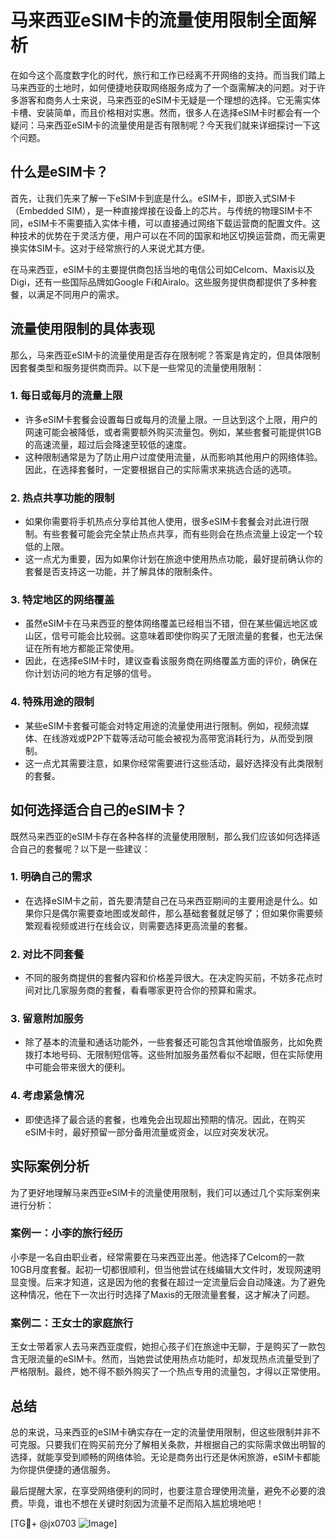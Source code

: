 # 马来西亚eSIM卡的流量使用限制全面解析

在如今这个高度数字化的时代，旅行和工作已经离不开网络的支持。而当我们踏上马来西亚的土地时，如何便捷地获取网络服务成为了一个亟需解决的问题。对于许多游客和商务人士来说，马来西亚的eSIM卡无疑是一个理想的选择。它无需实体卡槽、安装简单，而且价格相对实惠。然而，很多人在选择eSIM卡时都会有一个疑问：马来西亚eSIM卡的流量使用是否有限制呢？今天我们就来详细探讨一下这个问题。

## 什么是eSIM卡？

首先，让我们先来了解一下eSIM卡到底是什么。eSIM卡，即嵌入式SIM卡（Embedded SIM），是一种直接焊接在设备上的芯片。与传统的物理SIM卡不同，eSIM卡不需要插入实体卡槽，可以直接通过网络下载运营商的配置文件。这种技术的优势在于灵活方便，用户可以在不同的国家和地区切换运营商，而无需更换实体SIM卡。这对于经常旅行的人来说尤其方便。

在马来西亚，eSIM卡的主要提供商包括当地的电信公司如Celcom、Maxis以及Digi，还有一些国际品牌如Google Fi和Airalo。这些服务提供商都提供了多种套餐，以满足不同用户的需求。

## 流量使用限制的具体表现

那么，马来西亚eSIM卡的流量使用是否存在限制呢？答案是肯定的，但具体限制因套餐类型和服务提供商而异。以下是一些常见的流量使用限制：

### 1. **每日或每月的流量上限**
   - 许多eSIM卡套餐会设置每日或每月的流量上限。一旦达到这个上限，用户的网速可能会被降低，或者需要额外购买流量包。例如，某些套餐可能提供1GB的高速流量，超过后会降速至较低的速度。
   - 这种限制通常是为了防止用户过度使用流量，从而影响其他用户的网络体验。因此，在选择套餐时，一定要根据自己的实际需求来挑选合适的选项。

### 2. **热点共享功能的限制**
   - 如果你需要将手机热点分享给其他人使用，很多eSIM卡套餐会对此进行限制。有些套餐可能会完全禁止热点共享，而有些则会在热点流量上设定一个较低的上限。
   - 这一点尤为重要，因为如果你计划在旅途中使用热点功能，最好提前确认你的套餐是否支持这一功能，并了解具体的限制条件。

### 3. **特定地区的网络覆盖**
   - 虽然eSIM卡在马来西亚的整体网络覆盖已经相当不错，但在某些偏远地区或山区，信号可能会比较弱。这意味着即使你购买了无限流量的套餐，也无法保证在所有地方都能正常使用。
   - 因此，在选择eSIM卡时，建议查看该服务商在网络覆盖方面的评价，确保在你计划访问的地方有足够的信号。

### 4. **特殊用途的限制**
   - 某些eSIM卡套餐可能会对特定用途的流量使用进行限制。例如，视频流媒体、在线游戏或P2P下载等活动可能会被视为高带宽消耗行为，从而受到限制。
   - 这一点尤其需要注意，如果你经常需要进行这些活动，最好选择没有此类限制的套餐。

## 如何选择适合自己的eSIM卡？

既然马来西亚的eSIM卡存在各种各样的流量使用限制，那么我们应该如何选择适合自己的套餐呢？以下是一些建议：

### 1. **明确自己的需求**
   - 在选择eSIM卡之前，首先要清楚自己在马来西亚期间的主要用途是什么。如果你只是偶尔需要查地图或发邮件，那么基础套餐就足够了；但如果你需要频繁观看视频或进行在线会议，则需要选择更高流量的套餐。

### 2. **对比不同套餐**
   - 不同的服务商提供的套餐内容和价格差异很大。在决定购买前，不妨多花点时间对比几家服务商的套餐，看看哪家更符合你的预算和需求。

### 3. **留意附加服务**
   - 除了基本的流量和通话功能外，一些套餐还可能包含其他增值服务，比如免费拨打本地号码、无限制短信等。这些附加服务虽然看似不起眼，但在实际使用中可能会带来很大的便利。

### 4. **考虑紧急情况**
   - 即使选择了最合适的套餐，也难免会出现超出预期的情况。因此，在购买eSIM卡时，最好预留一部分备用流量或资金，以应对突发状况。

## 实际案例分析

为了更好地理解马来西亚eSIM卡的流量使用限制，我们可以通过几个实际案例来进行分析：

### 案例一：小李的旅行经历
小李是一名自由职业者，经常需要在马来西亚出差。他选择了Celcom的一款10GB月度套餐。起初一切都很顺利，但当他尝试在线编辑大文件时，发现网速明显变慢。后来才知道，这是因为他的套餐在超过一定流量后会自动降速。为了避免这种情况，他在下一次出行时选择了Maxis的无限流量套餐，这才解决了问题。

### 案例二：王女士的家庭旅行
王女士带着家人去马来西亚度假，她担心孩子们在旅途中无聊，于是购买了一款包含无限流量的eSIM卡。然而，当她尝试使用热点功能时，却发现热点流量受到了严格限制。最终，她不得不额外购买了一个热点专用的流量包，才得以正常使用。

## 总结

总的来说，马来西亚的eSIM卡确实存在一定的流量使用限制，但这些限制并非不可克服。只要我们在购买前充分了解相关条款，并根据自己的实际需求做出明智的选择，就能享受到顺畅的网络体验。无论是商务出行还是休闲旅游，eSIM卡都能为你提供便捷的通信服务。

最后提醒大家，在享受网络便利的同时，也要注意合理使用流量，避免不必要的浪费。毕竟，谁也不想在关键时刻因为流量不足而陷入尴尬境地吧！

[TG💪+ @jx0703 ![Image](https://github.com/user-attachments/assets/dbca1d08-cadb-493c-b0ec-ad6f7a83f270)]